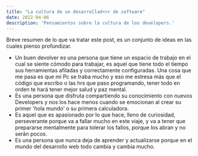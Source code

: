 ```yaml
---
title: "La cultura de un desarrollad<>r de software"
date: 2022-04-06
description: 'Pensamientos sobre la cultura de los developers.'
---
```


Breve resumen de lo que va tratar este post, es un conjunto de ideas en las cuales pienso profundizar.

- Un buen devolver es una persona que tiene un espacio de trabajo en el cual se siente cómodo para trabajar, es aquel que tiene todo el tiempo sus herramientas afiladas y correctamente configuradas. Una cosa que me pasa es que mi Pc se traba mucho y eso me estresa más que el código que escribo o las hrs que paso programando, tener todo en orden te hará tener mejor salud y paz mental.
 - Es una persona que disfruta compartiendo su conocimiento con nuevos Developers y nos los hace menos cuando se emocionan al crear su primer 'hola mundo' o su primera calculadora. 
- Es aquel que es apasionado por lo que hace, lleno de curiosidad, perseverante porque va a fallar mucho en este viaje, y va a tener que prepararse mentalmente para tolerar los fallos, porque los abran y no serán pocos. 
- Es una persona que nunca deja de aprender y actualizarse porque en el mundo del desarrollo web todo cambia y cambia mucho.
